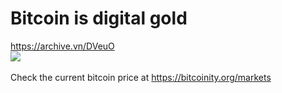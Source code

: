 # Bitcoin is digital gold
<a href="https://archive.vn/DVeuO">https://archive.vn/DVeuO</a>
<br>
<img src="https://user-images.githubusercontent.com/67095707/84996273-8d009080-b13c-11ea-8550-0de9a061bb4b.jpg"></img><br>
<br>
Check the current bitcoin price at <a href="https://bitcoinity.org/markets">https://bitcoinity.org/markets</a><br>
<br>

